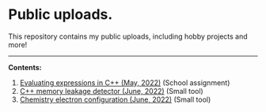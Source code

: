 
# Public uploads.

This repository contains my public uploads, including hobby projects and more!

----------------------------------------------------------------------------------
**Contents:**

1. [Evaluating expressions in C++ (May, 2022)](https://stevekhoa.github.io/discrete_assignment/Report.pdf) (School assignment)
2. [C++ memory leakage detector (June, 2022)](https://github.com/SteveKhoa/PUBLIC/blob/main/memleak/memleak.h) (Small tool)
3. [Chemistry electron configuration (June, 2022)](https://github.com/SteveKhoa/PUBLIC/blob/main/econfig/main.cpp) (Small tool)

